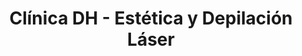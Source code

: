 ---
title: "Clínica DH - Estética y Depilación Láser"
url: /toledo/clinica-dh-estetica-y-depilacion-laser/
shop: Kosmetik
---